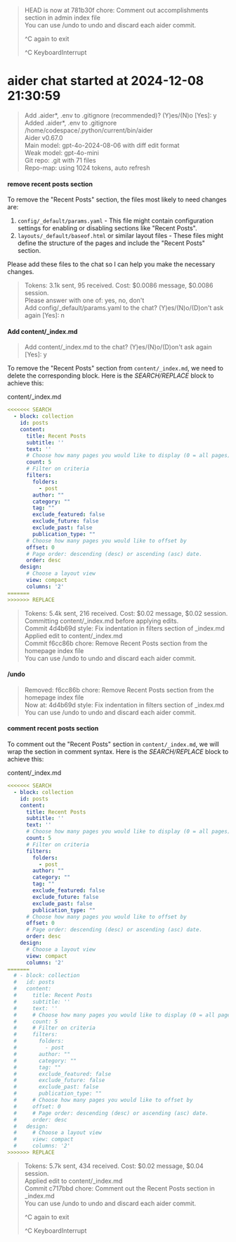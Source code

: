 > HEAD is now at 781b30f chore: Comment out accomplishments section in admin index file  
> You can use /undo to undo and discard each aider commit.  
>  
>  
> ^C again to exit  
>  
>  
> ^C KeyboardInterrupt  

# aider chat started at 2024-12-08 21:30:59

> Add .aider*, .env to .gitignore (recommended)? (Y)es/(N)o [Yes]: y  
> Added .aider*, .env to .gitignore  
> /home/codespace/.python/current/bin/aider  
> Aider v0.67.0  
> Main model: gpt-4o-2024-08-06 with diff edit format  
> Weak model: gpt-4o-mini  
> Git repo: .git with 71 files  
> Repo-map: using 1024 tokens, auto refresh  

#### remove recent posts section  

To remove the "Recent Posts" section, the files most likely to need changes are:

1. `config/_default/params.yaml` - This file might contain configuration settings for enabling or disabling sections like "Recent Posts".
2. `layouts/_default/baseof.html` or similar layout files - These files might define the structure of the pages and include the "Recent Posts" section.

Please add these files to the chat so I can help you make the necessary changes.

> Tokens: 3.1k sent, 95 received. Cost: $0.0086 message, $0.0086 session.  
> Please answer with one of: yes, no, don't  
> Add config/_default/params.yaml to the chat? (Y)es/(N)o/(D)on't ask again [Yes]: n  

#### Add content/_index.md  
> Add content/_index.md to the chat? (Y)es/(N)o/(D)on't ask again [Yes]: y  

To remove the "Recent Posts" section from `content/_index.md`, we need to delete the corresponding block. Here is the *SEARCH/REPLACE* block to achieve this:

content/_index.md
```yaml
<<<<<<< SEARCH
  - block: collection
    id: posts
    content:
      title: Recent Posts
      subtitle: ''
      text: ''
      # Choose how many pages you would like to display (0 = all pages)
      count: 5
      # Filter on criteria
      filters:
        folders:
          - post
        author: ""
        category: ""
        tag: ""
        exclude_featured: false
        exclude_future: false
        exclude_past: false
        publication_type: ""
      # Choose how many pages you would like to offset by
      offset: 0
      # Page order: descending (desc) or ascending (asc) date.
      order: desc
    design:
      # Choose a layout view
      view: compact
      columns: '2'
=======
>>>>>>> REPLACE
```

> Tokens: 5.4k sent, 216 received. Cost: $0.02 message, $0.02 session.  
> Committing content/_index.md before applying edits.  
> Commit 4d4b69d style: Fix indentation in filters section of _index.md  
> Applied edit to content/_index.md  
> Commit f6cc86b chore: Remove Recent Posts section from the homepage index file  
> You can use /undo to undo and discard each aider commit.  

#### /undo  
> Removed: f6cc86b chore: Remove Recent Posts section from the homepage index file  
> Now at:  4d4b69d style: Fix indentation in filters section of _index.md  
> You can use /undo to undo and discard each aider commit.  

#### comment recent posts section  

To comment out the "Recent Posts" section in `content/_index.md`, we will wrap the section in comment syntax. Here is the *SEARCH/REPLACE* block to achieve this:

content/_index.md
```yaml
<<<<<<< SEARCH
  - block: collection
    id: posts
    content:
      title: Recent Posts
      subtitle: ''
      text: ''
      # Choose how many pages you would like to display (0 = all pages)
      count: 5
      # Filter on criteria
      filters:
        folders:
          - post
        author: ""
        category: ""
        tag: ""
        exclude_featured: false
        exclude_future: false
        exclude_past: false
        publication_type: ""
      # Choose how many pages you would like to offset by
      offset: 0
      # Page order: descending (desc) or ascending (asc) date.
      order: desc
    design:
      # Choose a layout view
      view: compact
      columns: '2'
=======
  # - block: collection
  #   id: posts
  #   content:
  #     title: Recent Posts
  #     subtitle: ''
  #     text: ''
  #     # Choose how many pages you would like to display (0 = all pages)
  #     count: 5
  #     # Filter on criteria
  #     filters:
  #       folders:
  #         - post
  #       author: ""
  #       category: ""
  #       tag: ""
  #       exclude_featured: false
  #       exclude_future: false
  #       exclude_past: false
  #       publication_type: ""
  #     # Choose how many pages you would like to offset by
  #     offset: 0
  #     # Page order: descending (desc) or ascending (asc) date.
  #     order: desc
  #   design:
  #     # Choose a layout view
  #     view: compact
  #     columns: '2'
>>>>>>> REPLACE
```

> Tokens: 5.7k sent, 434 received. Cost: $0.02 message, $0.04 session.  
> Applied edit to content/_index.md  
> Commit c717bbd chore: Comment out the Recent Posts section in _index.md  
> You can use /undo to undo and discard each aider commit.  
>  
>  
> ^C again to exit  
>  
>  
> ^C KeyboardInterrupt  

